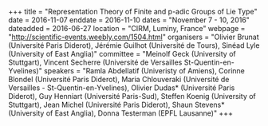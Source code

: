 +++
title = "Representation Theory of Finite and p-adic Groups of Lie Type"
date = 2016-11-07
enddate = 2016-11-10
dates = "November 7 - 10, 2016"
dateadded = 2016-06-27
location = "CIRM, Luminy, France"
webpage = "http://scientific-events.weebly.com/1504.html"
organisers = "Olivier Brunat (Université Paris Diderot), Jérémie Guilhot (Université de Tours), Sinéad Lyle (University of East Anglia)"
committee = "Meinolf Geck (University of Stuttgart), Vincent Secherre (Université de Versailles St-Quentin-en-Yvelines)"
speakers = "Ramla Abdellatif (Univeristy of Amiens), Corinne Blondel (Université Paris Diderot), Maria Chlouveraki (Université de Versailles - St-Quentin-en-Yvelines), Olivier Dudas* (Université Paris Diderot), Guy Henniart (Université Paris-Sud), Steffen Koenig (University of Stuttgart), Jean Michel (Université Paris Diderot), Shaun Stevens* (University of East Anglia), Donna Testerman (EPFL Lausanne)"
+++
